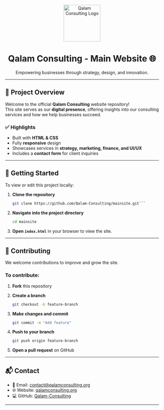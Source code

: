 
<!-- Qalam Consulting Banner -->

<p align="center">
  <img src="public\logo2.png" alt="Qalam Consulting Logo" width="120" />
</p>

<h1 align="center"><strong>Qalam Consulting - Main Website 🌐</strong></h1>

<p align="center">
  Empowering businesses through strategy, design, and innovation.
</p>

---

## 📌 Project Overview

Welcome to the official **Qalam Consulting** website repository!  
This site serves as our **digital presence**, offering insights into our consulting services and how we help businesses succeed.

### ✅ Highlights

- Built with **HTML & CSS**
- Fully **responsive** design
- Showcases services in **strategy, marketing, finance, and UI/UX**
- Includes a **contact form** for client inquiries

---

## 🚀 Getting Started

To view or edit this project locally:

1. **Clone the repository**  
   ```bash
   git clone https://github.com/Qalam-Consulting/mainsite.git```

2. **Navigate into the project directory**

   ```bash
   cd mainsite
   ```

3. **Open `index.html`** in your browser to view the site.

---

## 🤝 Contributing

We welcome contributions to improve and grow the site.

### To contribute:

1. **Fork** this repository
2. **Create a branch**

   ```bash
   git checkout -b feature-branch
   ```
3. **Make changes and commit**

   ```bash
   git commit -m "Add feature"
   ```
4. **Push to your branch**

   ```bash
   git push origin feature-branch
   ```
5. **Open a pull request** on GitHub

---

## 📬 Contact

* 📧 Email: [contact@qalamconsulting.org](mailto:contact@qalamconsulting.org)
* 🌐 Website: [qalamconsulting.org](https://qalamconsulting.org)
* 💻 GitHub: [Qalam-Consulting](https://github.com/Qalam-Consulting)

---

